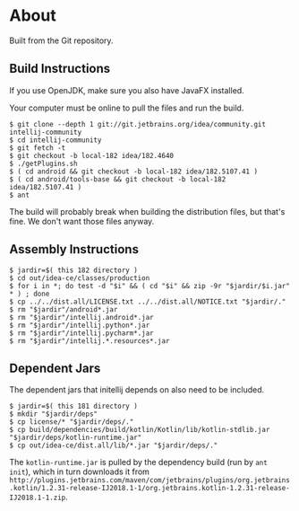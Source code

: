 # About

Built from the Git repository.

## Build Instructions

If you use OpenJDK, make sure you also have JavaFX installed.

Your computer must be online to pull the files and run the build.

```(bash)
$ git clone --depth 1 git://git.jetbrains.org/idea/community.git intellij-community
$ cd intellij-community
$ git fetch -t
$ git checkout -b local-182 idea/182.4640
$ ./getPlugins.sh
$ ( cd android && git checkout -b local-182 idea/182.5107.41 )
$ ( cd android/tools-base && git checkout -b local-182 idea/182.5107.41 )
$ ant
```

The build will probably break when building the distribution files, but
that's fine.  We don't want those files anyway.

## Assembly Instructions

```
$ jardir=$( this 182 directory )
$ cd out/idea-ce/classes/production
$ for i in *; do test -d "$i" && ( cd "$i" && zip -9r "$jardir/$i.jar" * ) ; done
$ cp ../../dist.all/LICENSE.txt ../../dist.all/NOTICE.txt "$jardir/."
$ rm "$jardir"/android*.jar
$ rm "$jardir"/intellij.android*.jar
$ rm "$jardir"/intellij.python*.jar
$ rm "$jardir"/intellij.pycharm*.jar
$ rm "$jardir"/intellij.*.resources*.jar
```

## Dependent Jars

The dependent jars that initellij depends on also need to be included.

```
$ jardir=$( this 181 directory )
$ mkdir "$jardir/deps"
$ cp license/* "$jardir/deps/."
$ cp build/dependencies/build/kotlin/Kotlin/lib/kotlin-stdlib.jar "$jardir/deps/kotlin-runtime.jar"
$ cp out/idea-ce/dist.all/lib/*.jar "$jardir/deps/."
```

The `kotlin-runtime.jar` is pulled by the dependency build (run by `ant init`), which in turn downloads it from
`http://plugins.jetbrains.com/maven/com/jetbrains/plugins/org.jetbrains.kotlin/1.2.31-release-IJ2018.1-1/org.jetbrains.kotlin-1.2.31-release-IJ2018.1-1.zip`.
